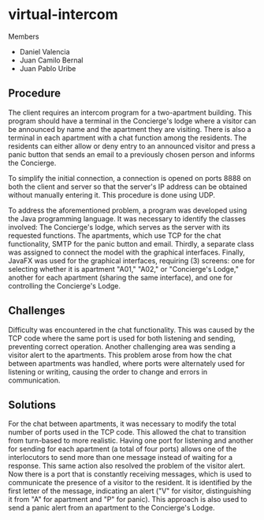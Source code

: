 # virtual-intercom

Members
- Daniel Valencia
- Juan Camilo Bernal
- Juan Pablo Uribe

## Procedure
The client requires an intercom program for a two-apartment building. This program should have a terminal in the Concierge's lodge where a visitor can be announced by name and the apartment they are visiting. There is also a terminal in each apartment with a chat function among the residents. The residents can either allow or deny entry to an announced visitor and press a panic button that sends an email to a previously chosen person and informs the Concierge.

To simplify the initial connection, a connection is opened on ports 8888 on both the client and server so that the server's IP address can be obtained without manually entering it. This procedure is done using UDP.

To address the aforementioned problem, a program was developed using the Java programming language. It was necessary to identify the classes involved: The Concierge's lodge, which serves as the server with its requested functions. The apartments, which use TCP for the chat functionality, SMTP for the panic button and email. Thirdly, a separate class was assigned to connect the model with the graphical interfaces. Finally, JavaFX was used for the graphical interfaces, requiring (3) screens: one for selecting whether it is apartment "A01," "A02," or "Concierge's Lodge," another for each apartment (sharing the same interface), and one for controlling the Concierge's Lodge.

## Challenges
Difficulty was encountered in the chat functionality. This was caused by the TCP code where the same port is used for both listening and sending, preventing correct operation. Another challenging area was sending a visitor alert to the apartments. This problem arose from how the chat between apartments was handled, where ports were alternately used for listening or writing, causing the order to change and errors in communication.

## Solutions
For the chat between apartments, it was necessary to modify the total number of ports used in the TCP code. This allowed the chat to transition from turn-based to more realistic. Having one port for listening and another for sending for each apartment (a total of four ports) allows one of the interlocutors to send more than one message instead of waiting for a response. This same action also resolved the problem of the visitor alert. Now there is a port that is constantly receiving messages, which is used to communicate the presence of a visitor to the resident. It is identified by the first letter of the message, indicating an alert ("V" for visitor, distinguishing it from "A" for apartment and "P" for panic). This approach is also used to send a panic alert from an apartment to the Concierge's Lodge.
